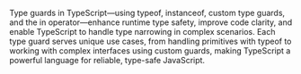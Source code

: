 Type guards in TypeScript—using typeof, instanceof, custom type guards, and the in operator—enhance runtime type safety, improve code clarity, and enable TypeScript to handle type narrowing in complex scenarios. Each type guard serves unique use cases, from handling primitives with typeof to working with complex interfaces using custom guards, making TypeScript a powerful language for reliable, type-safe JavaScript.
